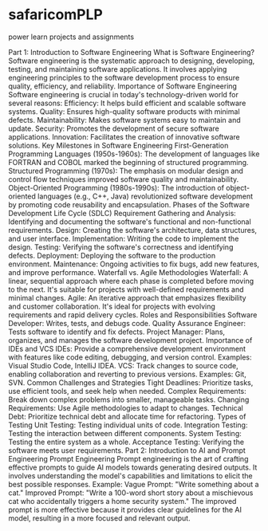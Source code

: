 # safaricomPLP
power learn projects and assignments

Part 1: Introduction to Software Engineering
What is Software Engineering?
Software engineering is the systematic approach to designing, developing, testing, and maintaining software applications. It involves applying engineering principles to the software development process to ensure quality, efficiency, and reliability.
Importance of Software Engineering
Software engineering is crucial in today's technology-driven world for several reasons:
Efficiency: It helps build efficient and scalable software systems.
Quality: Ensures high-quality software products with minimal defects.
Maintainability: Makes software systems easy to maintain and update.
Security: Promotes the development of secure software applications.
Innovation: Facilitates the creation of innovative software solutions.
Key Milestones in Software Engineering
First-Generation Programming Languages (1950s-1960s): The development of languages like FORTRAN and COBOL marked the beginning of structured programming.
Structured Programming (1970s): The emphasis on modular design and control flow techniques improved software quality and maintainability.
Object-Oriented Programming (1980s-1990s): The introduction of object-oriented languages (e.g., C++, Java) revolutionized software development by promoting code reusability and encapsulation.
Phases of the Software Development Life Cycle (SDLC)
Requirement Gathering and Analysis: Identifying and documenting the software's functional and non-functional requirements.
Design: Creating the software's architecture, data structures, and user interface.
Implementation: Writing the code to implement the design.
Testing: Verifying the software's correctness and identifying defects.
Deployment: Deploying the software to the production environment.
Maintenance: Ongoing activities to fix bugs, add new features, and improve performance.
Waterfall vs. Agile Methodologies
Waterfall: A linear, sequential approach where each phase is completed before moving to the next. It's suitable for projects with well-defined requirements and minimal changes.
Agile: An iterative approach that emphasizes flexibility and customer collaboration. It's ideal for projects with evolving requirements and rapid delivery cycles.
Roles and Responsibilities
Software Developer: Writes, tests, and debugs code.
Quality Assurance Engineer: Tests software to identify and fix defects.
Project Manager: Plans, organizes, and manages the software development project.
Importance of IDEs and VCS
IDEs: Provide a comprehensive development environment with features like code editing, debugging, and version control. Examples: Visual Studio Code, IntelliJ IDEA.
VCS: Track changes to source code, enabling collaboration and reverting to previous versions. Examples: Git, SVN.
Common Challenges and Strategies
Tight Deadlines: Prioritize tasks, use efficient tools, and seek help when needed.
Complex Requirements: Break down complex problems into smaller, manageable tasks.
Changing Requirements: Use Agile methodologies to adapt to changes.
Technical Debt: Prioritize technical debt and allocate time for refactoring.
Types of Testing
Unit Testing: Testing individual units of code.
Integration Testing: Testing the interaction between different components.
System Testing: Testing the entire system as a whole.
Acceptance Testing: Verifying the software meets user requirements.
Part 2: Introduction to AI and Prompt Engineering
Prompt Engineering
Prompt engineering is the art of crafting effective prompts to guide AI models towards generating desired outputs. It involves understanding the model's capabilities and limitations to elicit the best possible responses.
Example:
Vague Prompt: "Write something about a cat."
Improved Prompt: "Write a 100-word short story about a mischievous cat who accidentally triggers a home security system."
The improved prompt is more effective because it provides clear guidelines for the AI model, resulting in a more focused and relevant output.
